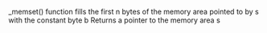 _memset() function fills the first n bytes of the memory area pointed to by s with the constant byte b
Returns a pointer to the memory area s
